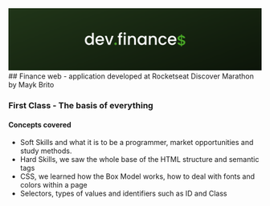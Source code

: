 <img src="capa_dev_finance.png">

<br />
## Finance web - application developed at Rocketseat Discover Marathon by Mayk Brito

### First Class - The basis of everything

#### Concepts covered

- Soft Skills and what it is to be a programmer, market opportunities and study methods.
- Hard Skills, we saw the whole base of the HTML structure and semantic tags
- CSS, we learned how the Box Model works, how to deal with fonts and colors within a page
- Selectors, types of values ​​and identifiers such as ID and Class
